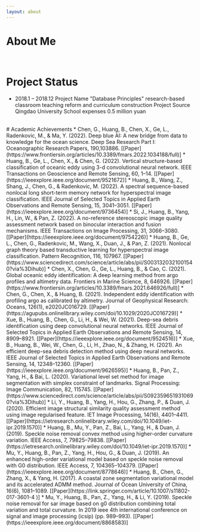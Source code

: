 ```yaml
---
layout: about 
---
```


# About Me


<br/>

# Project Status
* 2018.1 – 2018.12       Project Name  "Database Principles" research-based classroom teaching reform and curriculum construction
                         Project Source  Qingdao University
                         School expenses  0.5 million yuan


<br/>
# Academic Achievements
* Chen, G., Huang, B., Chen, X., Ge, L., Radenkovic, M., & Ma, Y. (2022). Deep blue AI: A new bridge from
data to knowledge for the ocean science. Deep Sea Research Part I: Oceanographic Research Papers, 190,103886. [[Paper](https://www.frontiersin.org/articles/10.3389/fmars.2022.1034188/full)] 
* Huang, B., Ge, L., Chen, X., & Chen, G. (2022). Vertical structure-based classification of oceanic eddy
using 3-d convolutional neural network. IEEE Transactions on Geoscience and Remote Sensing, 60, 1–14. [[Paper](https://ieeexplore.ieee.org/document/9521672)] 
* Huang, B., Wang, Z., Shang, J., Chen, G., & Radenkovic, M. (2022). A spectral sequence-based nonlocal
long short-term memory network for hyperspectral image classification. IEEE Journal of Selected Topics
in Applied Earth Observations and Remote Sensing, 15, 3041–3051. [[Paper](https://ieeexplore.ieee.org/document/9736454)]
* Si, J., Huang, B., Yang, H., Lin, W., & Pan, Z. (2022). A no-reference stereoscopic image quality
assessment network based on binocular interaction and fusion mechanisms. IEEE Transactions on
Image Processing, 31, 3066–3080. [[Paper](https://ieeexplore.ieee.org/document/9754226)]
* Huang, B., Ge, L., Chen, G., Radenkovic, M., Wang, X., Duan, J., & Pan, Z. (2021). Nonlocal graph theory
based transductive learning for hyperspectral image classification. Pattern Recognition, 116, 107967. [[Paper](https://www.sciencedirect.com/science/article/abs/pii/S0031320321001540?via%3Dihub)]
* Chen, X., Chen, G., Ge, L., Huang, B., & Cao, C. (2021). Global oceanic eddy identification: A deep
learning method from argo profiles and altimetry data. Frontiers in Marine Science, 8, 646926. [[Paper](https://www.frontiersin.org/articles/10.3389/fmars.2021.646926/full)]
* Chen, G., Chen, X., & Huang, B. (2021). Independent eddy identification with profiling argo as calibrated
by altimetry. Journal of Geophysical Research: Oceans, 126(1), e2020JC016729. [[Paper](https://agupubs.onlinelibrary.wiley.com/doi/10.1029/2020JC016729)]
* Xue, B., Huang, B., Chen, G., Li, H., & Wei, W. (2021). Deep-sea debris identification using deep
convolutional neural networks. IEEE Journal of Selected Topics in Applied Earth Observations and Remote
Sensing, 14, 8909–8921. [[Paper](https://ieeexplore.ieee.org/document/9524516)]
* Xue, B., Huang, B., Wei, W., Chen, G., Li, H., Zhao, N., & Zhang, H. (2021). An efficient deep-sea debris
detection method using deep neural networks. IEEE Journal of Selected Topics in Applied Earth
Observations and Remote Sensing, 14, 12348–12360. [[Paper](https://ieeexplore.ieee.org/document/9626595)]
* Huang, B., Pan, Z., Yang, H., & Bai, L. (2020). Variational level set method for image segmentation with
simplex constraint of landmarks. Signal Processing: Image Communication, 82, 115745. [[Paper](https://www.sciencedirect.com/science/article/abs/pii/S0923596519310690?via%3Dihub)]
* Li, Y., Huang, B., Yang, H., Hou, G., Zhang, P., & Duan, J. (2020). Efficient image structural similarity
quality assessment method using image regularised feature. IET Image Processing, 14(16), 4401–4411. [[Paper](https://ietresearch.onlinelibrary.wiley.com/doi/10.1049/iet-ipr.2019.1570)]
* Huang, B., Mu, Y., Pan, Z., Bai, L., Yang, H., & Duan, J. (2019). Speckle noise removal convex method
using higher-order curvature variation. IEEE Access, 7, 79825–79838. [[Paper](https://ietresearch.onlinelibrary.wiley.com/doi/10.1049/iet-ipr.2019.1570)]
* Mu, Y., Huang, B., Pan, Z., Yang, H., Hou, G., & Duan, J. (2019). An enhanced high-order variational
model based on speckle noise removal with G0 distribution. IEEE Access, 7, 104365–104379. [[Paper](https://ieeexplore.ieee.org/document/8778646)]
* Huang, B., Chen, G., Zhang, X., & Yang, H. (2017). A coastal zone segmentation variational model and its
accelerated ADMM method. Journal of Ocean University of China, 16(6), 1081–1089. [[Paper](https://link.springer.com/article/10.1007/s11802-017-3601-4
)]
* Mu, Y., Huang, B., Pan, Z., Yang, H., & Li, Y. (2019). Speckle noise removal for sar image based on g0
distribution combining total variation and total curvature. In 2019 ieee 4th international conference on
signal and image processing (icsip) (pp. 989–993). [[Paper](https://ieeexplore.ieee.org/document/8868583)]
